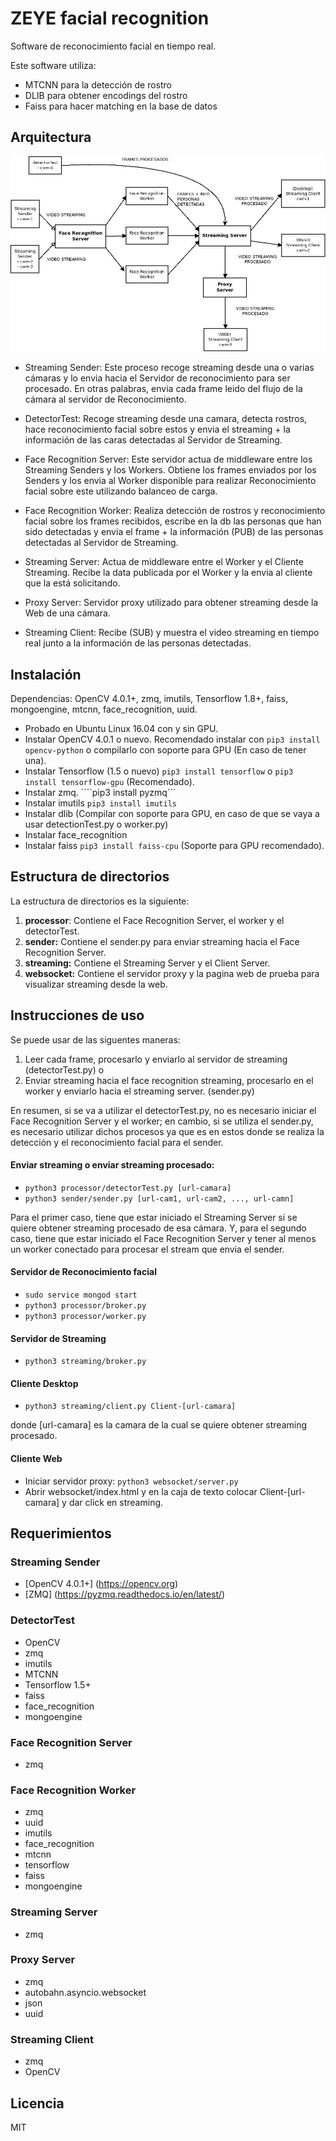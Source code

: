 # ZEYE facial recognition
Software de reconocimiento facial en tiempo real.

Este software utiliza:
- MTCNN para la detección de rostro
- DLIB para obtener encodings del rostro
- Faiss para hacer matching en la base de datos

## Arquitectura
![](architecture.jpeg)

- Streaming Sender: Este proceso recoge streaming desde una o varias cámaras y lo envia hacia el Servidor de reconocimiento para ser procesado. En otras palabras, envia cada frame leido del flujo de la cámara al servidor de Reconocimiento.

- DetectorTest: Recoge streaming desde una camara, detecta rostros, hace reconocimiento facial sobre estos y envia el streaming + la información de las caras detectadas al Servidor de Streaming.

- Face Recognition Server: Este servidor actua de middleware entre los Streaming Senders y los Workers. Obtiene los frames enviados por los Senders y los envia al Worker disponible para realizar Reconocimiento facial sobre este utilizando balanceo de carga.

- Face Recognition Worker: Realiza detección de rostros y reconocimiento facial sobre los frames recibidos, escribe en la db las personas que han sido detectadas y envia el frame + la información (PUB) de las personas detectadas al Servidor de Streaming.

- Streaming Server: Actua de middleware entre el Worker y el Cliente Streaming. Recibe la data publicada por el Worker y la envia al cliente que la está solicitando.

- Proxy Server: Servidor proxy utilizado para obtener streaming desde la Web de una cámara.

- Streaming Client: Recibe (SUB) y muestra el video streaming en tiempo real junto a la información de las personas detectadas.

## Instalación
Dependencias: OpenCV 4.0.1+, zmq, imutils, Tensorflow 1.8+, faiss, mongoengine, mtcnn, face_recognition, uuid.

- Probado en Ubuntu Linux 16.04 con y sin GPU.
- Instalar OpenCV 4.0.1 o nuevo. Recomendado instalar con ```pip3 install opencv-python``` o compilarlo con soporte para GPU (En caso de tener una).
- Instalar Tensorflow (1.5 o nuevo) ```pip3 install tensorflow``` o ```pip3 install tensorflow-gpu``` (Recomendado).
- Instalar zmq. ````pip3 install pyzmq```
- Instalar imutils ```pip3 install imutils```
- Instalar dlib (Compilar con soporte para GPU, en caso de que se vaya a usar detectionTest.py o worker.py)
- Instalar face_recognition
- Instalar faiss ```pip3 install faiss-cpu``` (Soporte para GPU recomendado).

## Estructura de directorios

La estructura de directorios es la siguiente:

1. **processor**: Contiene el Face Recognition Server, el worker y el detectorTest.
2. **sender:** Contiene el sender.py para enviar streaming hacia el Face Recognition Server.
3. **streaming:** Contiene el Streaming Server y el Client Server.
4. **websocket:** Contiene el servidor proxy y la pagina web de prueba para visualizar streaming desde la web.

## Instrucciones de uso

Se puede usar de las siguentes maneras:
 1. Leer cada frame, procesarlo y enviarlo al servidor de streaming (detectorTest.py) o
 2. Enviar streaming hacia el face recognition streaming, procesarlo en el worker y enviarlo hacia el streaming server. (sender.py) 

En resumen, si se va a utilizar el detectorTest.py, no es necesario iniciar el Face Recognition Server y el worker; en cambio, si se utiliza el sender.py, es necesario utilizar dichos procesos ya que es en estos donde se realiza la detección y el reconocimiento facial para el sender.

#### Enviar streaming o enviar streaming procesado:

- ```python3 processor/detectorTest.py [url-camara]```
- ```python3 sender/sender.py [url-cam1, url-cam2, ..., url-camn]```


Para el primer caso, tiene que estar iniciado el Streaming Server si se quiere obtener streaming procesado de esa cámara. Y, para el segundo caso, tiene que estar iniciado el Face Recognition Server y tener al menos un worker conectado para procesar el stream que envia el sender.

#### Servidor de Reconocimiento facial
- ```sudo service mongod start```
- ```python3 processor/broker.py```
- ```python3 processor/worker.py```

#### Servidor de Streaming
- ```python3 streaming/broker.py```

#### Cliente Desktop
- ```python3 streaming/client.py Client-[url-camara]```

donde [url-camara] es la camara de la cual se quiere obtener streaming procesado.

#### Cliente Web
- Iniciar servidor proxy: ```python3 websocket/server.py```
- Abrir websocket/index.html y en la caja de texto colocar Client-[url-camara] y dar click en streaming.

## Requerimientos

### Streaming Sender
- [OpenCV 4.0.1+] (https://opencv.org)
- [ZMQ] (https://pyzmq.readthedocs.io/en/latest/)

### DetectorTest
- OpenCV
- zmq
- imutils
- MTCNN
- Tensorflow 1.5+
- faiss
- face_recognition
- mongoengine

### Face Recognition Server
- zmq

### Face Recognition Worker
- zmq
- uuid
- imutils
- face_recognition
- mtcnn
- tensorflow
- faiss
- mongoengine

### Streaming Server
- zmq

### Proxy Server
- zmq
- autobahn.asyncio.websocket
- json
- uuid

### Streaming Client
- zmq
- OpenCV

## Licencia

MIT